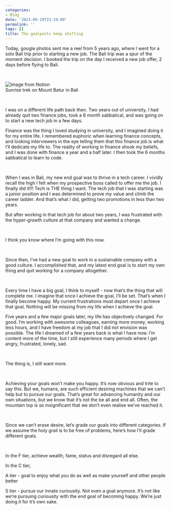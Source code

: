 ```yaml
---
categories:
- Blog
date: '2023-09-19T23:19:00'
permalink: ''
tags: []
title: The goalposts keep shifting
---
```


Today, google photos sent me a reel from 5 years ago, where I went for a solo Bali trip prior to starting a new job. The Bali trip was a spur of the moment decision. I booked the trip on the day I received a new job offer, 2 days before flying to Bali. <br />

<br />

<img src="https://notionblog.s3.ap-southeast-1.amazonaws.com/ce7859cf-e64c-459e-b9ec-9b043975c7e9/image_ae7a726627be7009aed7ae6fa7e9ba25.png" alt="Image from Notion"><br />
Sunrise trek on Mount Batur in Bali<br />

<br />

I was on a different life path back then. Two years out of university, I had already quit two finance jobs, took a 6 month sabbatical, and was going on to start a new tech job in a few days. <br />

Finance was the thing I loved studying in university, and I imagined doing it for my entire life. I remembered euphoric when learning finance concepts, and looking interviewers in the eye telling them that this finance job is what I’ll dedicate my life to. The reality of working in finance shook my beliefs, and I was done with finance a year and a half later. I then took the 6 months sabbatical to learn to code.<br />

<br />

When I was in Bali, my new end goal was to thrive in a tech career. I vividly recall the high I felt when my prospective boss called to offer me the job. I finally did it!!! Tech is THE thing I want. The tech job that I was starting was a junior position and I was determined to prove my value and climb the career ladder. And that’s what I did, getting two promotions in less than two years.<br />

But after working in that tech job for about two years, I was frustrated with the hyper-growth culture at that company and wanted a change. <br />

<br />

I think you know where I’m going with this now. <br />

<br />

Since then, I’ve had a new goal to work in a sustainable company with a good culture. I accomplished that, and my latest end goal is to start my own thing and quit working for a company altogether. <br />

<br />

Every time I have a big goal, I think to myself - now that’s the thing that will complete me. I imagine that once I achieve the goal, I’ll be set. That’s when I finally become happy. My current frustrations must depart once I achieve that goal. Nothing will be missing from my life when I achieve the goal. <br />

Five years and a few major goals later, my life has objectively changed. For good. I’m working with awesome colleagues, earning more money, working less hours, and I have freedom at my job that I did not envision was possible. The life I dreamed of a few years back is what I have now. I’m content more of the time, but I still experience many periods where I get angry, frustrated, lonely, sad. <br />

<br />

The thing is, I still want more.<br />

<br />

Achieving your goals won’t make you happy. It’s now obvious and trite to say this. But we, humans, are such efficient desiring machines that we can’t help but to pursue our goals. That’s great for advancing humanity and our own situations, but we know that it’s not the be all and end all. Often, the mountain top is so insignificant that we don’t even realise we’ve reached it.<br />

<br />

Since we can’t erase desire, let’s grade our goals into different categories. If we assume the holy grail is to be free of problems, here’s how I’ll grade different goals. <br />

<br />

In the F tier, achieve wealth, fame, status and disregard all else. <br />

In the C tier, <br />

A tier - goal to enjoy what you do as well as make yourself and other people better<br />

S tier - pursue our innate curiousity. Not even a goal anymore. It’s not like we’re pursuing curiousity with the end goal of becoming happy. We’re just doing it for it’s own sake. <br />

<br />

<br />

<br />

<br />

<br />